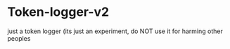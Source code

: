 # Token-logger-v2
just a token logger (its just an experiment, do NOT use it for harming other peoples
